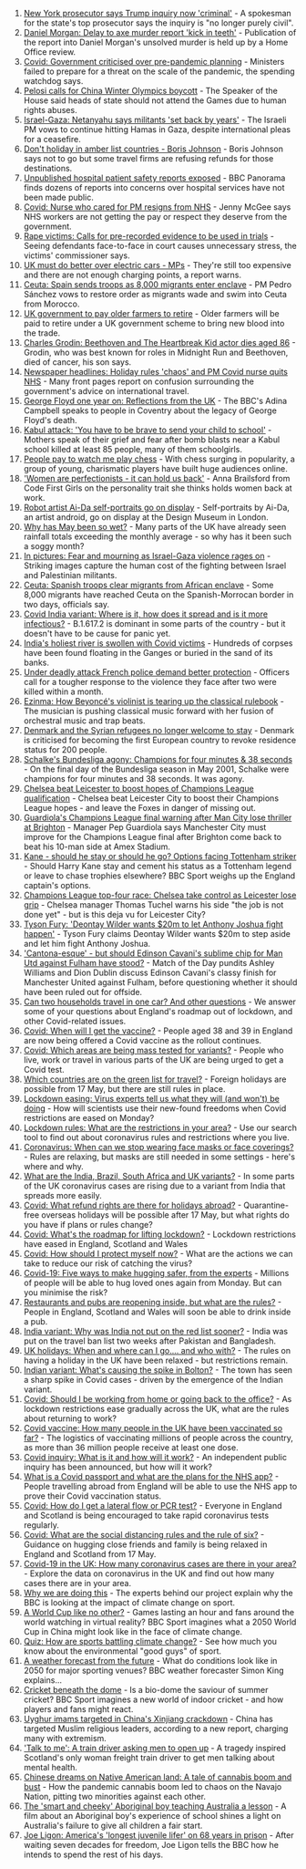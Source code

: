1. [New York prosecutor says Trump inquiry now 'criminal'](https://www.bbc.co.uk/news/world-us-canada-57166735) - A spokesman for the state's top prosecutor says the inquiry is "no longer purely civil".
2. [Daniel Morgan: Delay to axe murder report 'kick in teeth'](https://www.bbc.co.uk/news/uk-england-london-57165909) - Publication of the report into Daniel Morgan's unsolved murder is held up by a Home Office review.
3. [Covid: Government criticised over pre-pandemic planning](https://www.bbc.co.uk/news/uk-politics-57160297) - Ministers failed to prepare for a threat on the scale of the pandemic, the spending watchdog says.
4. [Pelosi calls for China Winter Olympics boycott](https://www.bbc.co.uk/news/world-us-canada-57166964) - The Speaker of the House said heads of state should not attend the Games due to human rights abuses.
5. [Israel-Gaza: Netanyahu says militants 'set back by years'](https://www.bbc.co.uk/news/world-middle-east-57161333) - The Israeli PM vows to continue hitting Hamas in Gaza, despite international pleas for a ceasefire.
6. [Don't holiday in amber list countries - Boris Johnson](https://www.bbc.co.uk/news/business-57158372) - Boris Johnson says not to go but some travel firms are refusing refunds for those destinations.
7. [Unpublished hospital patient safety reports exposed](https://www.bbc.co.uk/news/health-57144923) - BBC Panorama finds dozens of reports into concerns over hospital services have not been made public.
8. [Covid: Nurse who cared for PM resigns from NHS](https://www.bbc.co.uk/news/uk-57162428) - Jenny McGee says NHS workers are not getting the pay or respect they deserve from the government.
9. [Rape victims: Calls for pre-recorded evidence to be used in trials](https://www.bbc.co.uk/news/uk-57148705) - Seeing defendants face-to-face in court causes unnecessary stress, the victims' commissioner says.
10. [UK must do better over electric cars - MPs](https://www.bbc.co.uk/news/uk-politics-57160298) - They're still too expensive and there are not enough charging points, a report warns.
11. [Ceuta: Spain sends troops as 8,000 migrants enter enclave](https://www.bbc.co.uk/news/world-europe-57156320) - PM Pedro Sánchez vows to restore order as migrants wade and swim into Ceuta from Morocco.
12. [UK government to pay older farmers to retire](https://www.bbc.co.uk/news/science-environment-57149744) - Older farmers will be paid to retire under a UK government scheme to bring new blood into the trade.
13. [Charles Grodin: Beethoven and The Heartbreak Kid actor dies aged 86](https://www.bbc.co.uk/news/world-us-canada-57161088) - Grodin, who was best known for roles in Midnight Run and Beethoven, died of cancer, his son says.
14. [Newspaper headlines: Holiday rules 'chaos' and PM Covid nurse quits NHS](https://www.bbc.co.uk/news/blogs-the-papers-57165901) - Many front pages report on confusion surrounding the government's advice on international travel.
15. [George Floyd one year on: Reflections from the UK](https://www.bbc.co.uk/news/uk-57093888) - The BBC's Adina Campbell speaks to people in Coventry about the legacy of George Floyd's death.
16. [Kabul attack: 'You have to be brave to send your child to school'](https://www.bbc.co.uk/news/world-asia-57163173) - Mothers speak of their grief and fear after bomb blasts near a Kabul school killed at least 85 people, many of them schoolgirls.
17. [People pay to watch me play chess](https://www.bbc.co.uk/news/entertainment-arts-57159727) - With chess surging in popularity, a group of young, charismatic players have built huge audiences online.
18. ['Women are perfectionists - it can hold us back'](https://www.bbc.co.uk/news/business-57071925) - Anna Brailsford from Code First Girls on the personality trait she thinks holds women back at work.
19. [Robot artist Ai-Da self-portraits go on display](https://www.bbc.co.uk/news/entertainment-arts-57093887) - Self-portraits by Ai-Da, an artist android, go on display at the Design Museum in London.
20. [Why has May been so wet?](https://www.bbc.co.uk/weather/features/57156159) - Many parts of the UK have already seen rainfall totals exceeding the monthly average - so why has it been such a soggy month?
21. [In pictures: Fear and mourning as Israel-Gaza violence rages on](https://www.bbc.co.uk/news/world-middle-east-57154557) - Striking images capture the human cost of the fighting between Israel and Palestinian militants.
22. [Ceuta: Spanish troops clear migrants from African enclave](https://www.bbc.co.uk/news/world-europe-57159296) - Some 8,000 migrants have reached Ceuta on the Spanish-Morrocan border in two days, officials say.
23. [Covid India variant: Where is it, how does it spread and is it more infectious?](https://www.bbc.co.uk/news/health-57157496) - B.1.617.2 is dominant in some parts of the country - but it doesn't have to be cause for panic yet.
24. [India's holiest river is swollen with Covid victims](https://www.bbc.co.uk/news/world-asia-india-57154564) - Hundreds of corpses have been found floating in the Ganges or buried in the sand of its banks.
25. [Under deadly attack French police demand better protection](https://www.bbc.co.uk/news/world-europe-57156837) - Officers call for a tougher response to the violence they face after two were killed within a month.
26. [Ezinma: How Beyoncé's violinist is tearing up the classical rulebook](https://www.bbc.co.uk/news/entertainment-arts-57120365) - The musician is pushing classical music forward with her fusion of orchestral music and trap beats.
27. [Denmark and the Syrian refugees no longer welcome to stay](https://www.bbc.co.uk/news/world-europe-57156835) - Denmark is criticised for becoming the first European country to revoke residence status for 200 people.
28. [Schalke's Bundesliga agony: Champions for four minutes & 38 seconds](https://www.bbc.co.uk/sport/football/57087325) - On the final day of the Bundesliga season in May 2001, Schalke were champions for four minutes and 38 seconds. It was agony.
29. [Chelsea beat Leicester to boost hopes of Champions League qualification](https://www.bbc.co.uk/sport/football/57066729) - Chelsea beat Leicester City to boost their Champions League hopes - and leave the Foxes in danger of missing out.
30. [Guardiola's Champions League final warning after Man City lose thriller at Brighton](https://www.bbc.co.uk/sport/football/57066733) - Manager Pep Guardiola says Manchester City must improve for the Champions League final after Brighton come back to beat his 10-man side at Amex Stadium.
31. [Kane - should he stay or should he go? Options facing Tottenham striker](https://www.bbc.co.uk/sport/football/57156888) - Should Harry Kane stay and cement his status as a Tottenham legend or leave to chase trophies elsewhere? BBC Sport weighs up the England captain's options.
32. [Champions League top-four race: Chelsea take control as Leicester lose grip](https://www.bbc.co.uk/sport/football/57166348) - Chelsea manager Thomas Tuchel warns his side "the job is not done yet" - but is this deja vu for Leicester City?
33. [Tyson Fury: 'Deontay Wilder wants $20m to let Anthony Joshua fight happen'](https://www.bbc.co.uk/sport/boxing/57165286) - Tyson Fury claims Deontay Wilder wants $20m to step aside and let him fight Anthony Joshua.
34. ['Cantona-esque' - but should Edinson Cavani's sublime chip for Man Utd against Fulham have stood?](https://www.bbc.co.uk/sport/av/football/57166652) - Match of the Day pundits Ashley Williams and Dion Dublin discuss Edinson Cavani's classy finish for Manchester United against Fulham, before questioning whether it should have been ruled out for offside.
35. [Can two households travel in one car? And other questions](https://www.bbc.co.uk/news/world-asia-china-51176409) - We answer some of your questions about England's roadmap out of lockdown, and other Covid-related issues.
36. [Covid: When will I get the vaccine?](https://www.bbc.co.uk/news/health-55045639) - People aged 38 and 39 in England are now being offered a Covid vaccine as the rollout continues.
37. [Covid: Which areas are being mass tested for variants?](https://www.bbc.co.uk/news/explainers-54872039) - People who live, work or travel in various parts of the UK are being urged to get a Covid test.
38. [Which countries are on the green list for travel?](https://www.bbc.co.uk/news/explainers-52544307) - Foreign holidays are possible from 17 May, but there are still rules in place.
39. [Lockdown easing: Virus experts tell us what they will (and won't) be doing](https://www.bbc.co.uk/news/uk-57069293) - How will scientists use their new-found freedoms when Covid restrictions are eased on Monday?
40. [Lockdown rules: What are the restrictions in your area?](https://www.bbc.co.uk/news/uk-54373904) - Use our search tool to find out about coronavirus rules and restrictions where you live.
41. [Coronavirus: When can we stop wearing face masks or face coverings?](https://www.bbc.co.uk/news/health-51205344) - Rules are relaxing, but masks are still needed in some settings - here's where and why.
42. [What are the India, Brazil, South Africa and UK variants?](https://www.bbc.co.uk/news/health-55659820) - In some parts of the UK coronavirus cases are rising due to a variant from India that spreads more easily.
43. [Covid: What refund rights are there for holidays abroad?](https://www.bbc.co.uk/news/business-51615412) - Quarantine-free overseas holidays will be possible after 17 May, but what rights do you have if plans or rules change?
44. [Covid: What's the roadmap for lifting lockdown?](https://www.bbc.co.uk/news/explainers-52530518) - Lockdown restrictions have eased in England, Scotland and Wales
45. [Covid: How should I protect myself now?](https://www.bbc.co.uk/news/health-57087517) - What are the actions we can take to reduce our risk of catching the virus?
46. [Covid-19: Five ways to make hugging safer, from the experts](https://www.bbc.co.uk/news/uk-57083571) - Millions of people will be able to hug loved ones again from Monday. But can you minimise the risk?
47. [Restaurants and pubs are reopening inside, but what are the rules?](https://www.bbc.co.uk/news/business-52977388) - People in England, Scotland and Wales will soon be able to drink inside a pub.
48. [India variant: Why was India not put on the red list sooner?](https://www.bbc.co.uk/news/56801288) - India was put on the travel ban list two weeks after Pakistan and Bangladesh.
49. [UK holidays: When and where can I go.... and who with?](https://www.bbc.co.uk/news/explainers-52646738) - The rules on having a holiday in the UK have been relaxed - but restrictions remain.
50. [Indian variant: What's causing the spike in Bolton?](https://www.bbc.co.uk/news/health-57094274) - The town has seen a sharp spike in Covid cases - driven by the emergence of the Indian variant.
51. [Covid: Should I be working from home or going back to the office?](https://www.bbc.co.uk/news/business-52567567) - As lockdown restrictions ease gradually across the UK, what are the rules about returning to work?
52. [Covid vaccine: How many people in the UK have been vaccinated so far?](https://www.bbc.co.uk/news/health-55274833) - The logistics of vaccinating millions of people across the country, as more than 36 million people receive at least one dose.
53. [Covid inquiry: What is it and how will it work?](https://www.bbc.co.uk/news/explainers-57085964) - An independent public inquiry has been announced, but how will it work?
54. [What is a Covid passport and what are the plans for the NHS app?](https://www.bbc.co.uk/news/explainers-55718553) - People travelling abroad from England will be able to use the NHS app to prove their Covid vaccination status.
55. [Covid: How do I get a lateral flow or PCR test?](https://www.bbc.co.uk/news/health-51943612) - Everyone in England and Scotland is being encouraged to take rapid coronavirus tests regularly.
56. [Covid: What are the social distancing rules and the rule of six?](https://www.bbc.co.uk/news/uk-51506729) - Guidance on hugging close friends and family is being relaxed in England and Scotland from 17 May.
57. [Covid-19 in the UK: How many coronavirus cases are there in your area?](https://www.bbc.co.uk/news/uk-51768274) - Explore the data on coronavirus in the UK and find out how many cases there are in your area.
58. [Why we are doing this](https://www.bbc.co.uk/sport/56972366) - The experts behind our project explain why the BBC is looking at the impact of climate change on sport.
59. [A World Cup like no other?](https://www.bbc.co.uk/sport/56972365) - Games lasting an hour and fans around the world watching in virtual reality? BBC Sport imagines what a 2050 World Cup in China might look like in the face of climate change.
60. [Quiz: How are sports battling climate change?](https://www.bbc.co.uk/sport/57068988) - See how much you know about the environmental "good guys" of sport.
61. [A weather forecast from the future](https://www.bbc.co.uk/sport/56972367) - What do conditions look like in 2050 for major sporting venues? BBC weather forecaster Simon King explains...
62. [Cricket beneath the dome](https://www.bbc.co.uk/sport/56972368) - Is a bio-dome the saviour of summer cricket? BBC Sport imagines a new world of indoor cricket - and how players and fans might react.
63. [Uyghur imams targeted in China's Xinjiang crackdown](https://www.bbc.co.uk/news/world-asia-china-56986057) - China has targeted Muslim religious leaders, according to a new report, charging many with extremism.
64. ['Talk to me': A train driver asking men to open up](https://www.bbc.co.uk/news/stories-57060971) - A tragedy inspired Scotland's only woman freight train driver to get men talking about mental health.
65. [Chinese dreams on Native American land: A tale of cannabis boom and bust](https://www.bbc.co.uk/news/world-us-canada-56835897) - How the pandemic cannabis boom led to chaos on the Navajo Nation, pitting two minorities against each other.
66. [The 'smart and cheeky' Aboriginal boy teaching Australia a lesson](https://www.bbc.co.uk/news/stories-56544429) - A film about an Aboriginal boy's experience of school shines a light on Australia's failure to give all children a fair start.
67. [Joe Ligon: America's 'longest juvenile lifer' on 68 years in prison](https://www.bbc.co.uk/news/world-us-canada-57022924) - After waiting seven decades for freedom, Joe Ligon tells the BBC how he intends to spend the rest of his days.
